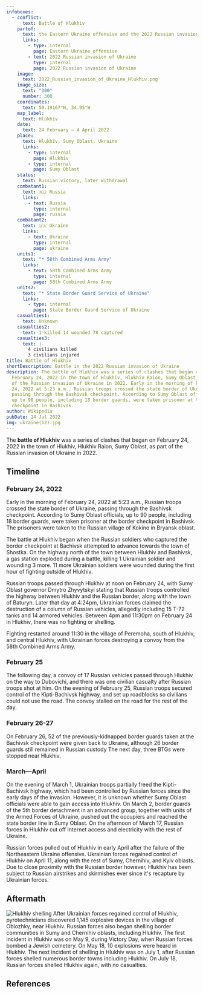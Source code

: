 ```yaml
---
infoboxes:
  - conflict:
      text: Battle of Hlukhiv
    partof:
      text: the Eastern Ukraine offensive and the 2022 Russian invasion of Ukraine
      links:
        - type: internal
          page: Eastern Ukraine offensive
        - text: 2022 Russian invasion of Ukraine
          type: internal
          page: 2022 Russian invasion of Ukraine
    image:
      text: 2022_Russian_invasion_of_Ukraine_Hlukhiv.png
    image_size:
      text: "300"
      number: 300
    coordinates:
      text: 50.19167°N, 34.95°W
    map_label:
      text: Hlukhiv
    date:
      text: 24 February – 4 April 2022
    place:
      text: Hlukhiv, Sumy Oblast, Ukraine
      links:
        - type: internal
          page: Hlukhiv
        - type: internal
          page: Sumy Oblast
    status:
      text: Russian victory, later withdrawal
    combatant1:
      text: 🇷🇺 Russia
      links:
        - text: Russia
          type: internal
          page: russia
    combatant2:
      text: 🇺🇦 Ukraine
      links:
        - text: Ukraine
          type: internal
          page: ukraine
    units1:
      text: "* 58th Combined Arms Army"
      links:
        - text: 58th Combined Arms Army
          type: internal
          page: 58th Combined Arms Army
    units2:
      text: "* State Border Guard Service of Ukraine"
      links:
        - type: internal
          page: State Border Guard Service of Ukraine
    casualties1:
      text: Unknown
    casualties2:
      text: 1 killed 14 wounded 78 captured
    casualties3:
      text: |-
        4 civilians killed
        3 civilians injured
title: Battle of Hlukhiv
shortDescription: Battle in the 2022 Russian invasion of Ukraine
description: The battle of Hlukhiv was a series of clashes that began on
  February 24, 2022 in the town of Hlukhiv, Hlukhiv Raion, Sumy Oblast, as part
  of the Russian invasion of Ukraine in 2022. Early in the morning of February
  24, 2022 at 5:23 a.m., Russian troops crossed the state border of Ukraine,
  passing through the Bashivsk checkpoint. According to Sumy Oblast officials,
  up to 90 people, including 18 border guards, were taken prisoner at the border
  checkpoint in Bashivsk.
author: Wikipedia
pubDate: 14 Jul 2022
img: ukraine(12).jpg
---
```


The **battle of Hlukhiv** was a series of clashes that began on February 24, 2022 in the town of Hlukhiv, Hlukhiv Raion, Sumy Oblast, as part of the Russian invasion of Ukraine in 2022.

## Timeline

### February 24, 2022

Early in the morning of February 24, 2022 at 5:23 a.m., Russian troops crossed the state border of Ukraine, passing through the Bashivsk checkpoint. According to Sumy Oblast officials, up to 90 people, including 18 border guards, were taken prisoner at the border checkpoint in Bashivsk. The prisoners were taken to the Russian village of Kokino in Bryansk oblast.

The battle at Hlukhiv began when the Russian soldiers who captured the border checkpoint at Bachivsk attempted to advance towards the town of Shostka. On the highway north of the town between Hlukhiv and Bashivsk, a gas station exploded during a battle, killing 1 Ukrainian soldier and wounding 3 more. 11 more Ukrainian soldiers were wounded during the first hour of fighting outside of Hlukhiv.

Russian troops passed through Hlukhiv at noon on February 24, with Sumy Oblast governor Dmytro Zhyvytskyi stating that Russian troops controlled the highway between Hlukhiv and the Russian border, along with the town of Baturyn. Later that day at 4:24pm, Ukrainian forces claimed the destruction of a column of Russian vehicles, allegedly including 15 T-72 tanks and 14 armored vehicles. Between 4pm and 11:30pm on February 24 in Hlukhiv, there was no fighting or shelling.

Fighting restarted around 11:30 in the village of Peremoha, south of Hlukhiv, and central Hlukhiv, with Ukrainian forces destroying a convoy from the 58th Combined Arms Army.

### February 25

The following day, a convoy of 17 Russian vehicles passed through Hlukhiv on the way to Dubovichi, and there was one civilian casualty after Russian troops shot at him. On the evening of February 25, Russian troops secured control of the Kipti-Bachivsk highway, and set up roadblocks so civilians could not use the road. The convoy stalled on the road for the rest of the day.

### February 26-27

On February 26, 52 of the previously-kidnapped border guards taken at the Bachivsk checkpoint were given back to Ukraine, although 26 border guards still remained in Russian custody The next day, three BTGs were stopped near Hlukhiv.

### March—April

On the evening of March 1, Ukrainian troops partially freed the Kipti-Bachivsk highway, which had been controlled by Russian forces since the early days of the invasion. However, it is unknown whether Sumy Oblast officials were able to gain access into Hlukhiv. On March 2, border guards of the 5th border detachment in an advanced group, together with units of the Armed Forces of Ukraine, pushed out the occupiers and reached the state border line in Sumy Oblast. On the afternoon of March 17, Russian forces in Hlukhiv cut off Internet access and electricity with the rest of Ukraine.

Russian forces pulled out of Hlukhiv in early April after the failure of the Northeastern Ukraine offensive. Ukrainian forces regained control of Hlukhiv on April 11, along with the rest of Sumy, Chernihiv, and Kyiv oblasts. Due to close proximity with the Russian border however, Hlukhiv has been subject to Russian airstrikes and skirmishes ever since it's recapture by Ukrainian forces.

## Aftermath

![Hlukhiv shelling](https://wikipedia.org/wiki/Special:Redirect/file/Hlukhiv_shelling.jpg?)
After Ukrainian forces regained control of Hlukhiv, pyrotechnicians discovered 1,145 explosive devices in the village of Oblozhky, near Hlukhiv. Russian forces also began shelling border communities in Sumy and Chernihiv oblasts, including Hlukhiv. The first incident in Hlukhiv was on May 9, during Victory Day, when Russian forces bombed a Jewish cemetery. On May 18, 10 explosions were heard in Hlukhiv. The next incident of shelling in Hlukhiv was on July 1, after Russian forces shelled numerous border towns including Hlukhiv. On July 18, Russian forces shelled Hlukhiv again, with no casualties.

## References
